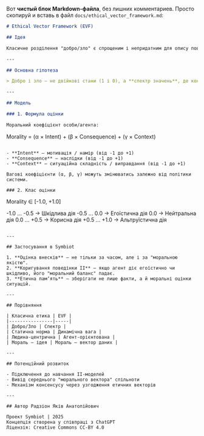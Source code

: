 Вот **чистый блок Markdown-файла**, без лишних комментариев. Просто скопируй и вставь в файл `docs/ethical_vector_framework.md`:

```markdown
# Ethical Vector Framework (EVF)

## Ідея

Класичне розділення "добро/зло" є спрощеним і непридатним для опису поведінки як людей, так і штучних агентів. Запропоновано модель, яка трактує мораль як **векторну величину**, що відображає співвідношення намірів, наслідків та контексту.

---

## Основна гіпотеза

> Добро і зло — не двійкові стани (1 і 0), а **спектр значень**, де кожна дія має **власне моральне положення** на шкалі.

---

## Модель

### 1. Формула оцінки

Моральний коефіцієнт особи/агента:

```

Morality = (α × Intent) + (β × Consequence) + (γ × Context)

```

- **Intent** — мотивація / намір (від -1 до +1)
- **Consequence** — наслідки (від -1 до +1)
- **Context** — ситуаційна складність / виправдання (від -1 до +1)

Вагові коефіцієнти (α, β, γ) можуть змінюватись залежно від політики системи.

### 2. Клас оцінки

```

Morality ∈ \[-1.0, +1.0]

-1.0 ... -0.5 → Шкідлива дія
-0.5 ...  0.0 → Егоїстична дія
0.0        → Нейтральна дія
0.0 ... +0.5 → Корисна дія
+0.5 ... +1.0 → Альтруїстична дія

```

---

## Застосування в Symbiot

1. **Оцінка внесків** — не тільки за часом, але і за "моральною якістю".
2. **Коригування поведінки ІІ** — якщо агент діє егоїстично чи шкідливо, його "моральний баланс" падає.
3. **Етична памʼять** — зберігати не лише факти, а й моральні оцінки ситуацій.

---

## Порівняння

| Класична етика | EVF |
|----------------|-----|
| Добро/Зло | Спектр |
| Статична норма | Динамічна вага |
| Людина-центрична | Агент-орієнтована |
| Мораль — ідея | Мораль — вектор даних |

---

## Потенційний розвиток

- Підключення до навчання ІІ-моделей
- Вивід середнього "морального вектора" спільноти
- Механізм консенсусу через узгодження етичних векторів

---

## Автор Радзіон Яків Анатолійович

Проект Symbiot | 2025  
Концепція створена у співпраці з ChatGPT  
Ліцензія: Creative Commons CC-BY 4.0
```

